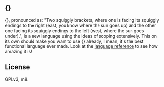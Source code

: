 {}
---
{}, pronounced as: "Two squiggly brackets, where one is facing its squiggly endings to the right (east, you know where the sun goes up) and the other one facing its squiggly endings to the left (west, where the sun goes under).", is a new language using the ideas of scoping extensively. This on its own should make you want to use {} already, I mean, it's the best functional language ever made. Look at the [language reference](./Reference.md) to see how amazing it is!

License
---
GPLv3, m8.
